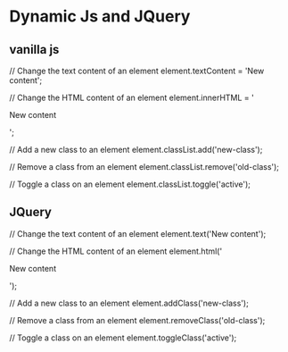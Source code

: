 # Dynamic Js and JQuery

## vanilla js
// Change the text content of an element
element.textContent = 'New content';

// Change the HTML content of an element
element.innerHTML = '<p>New content</p>';

// Add a new class to an element
element.classList.add('new-class');

// Remove a class from an element
element.classList.remove('old-class');

// Toggle a class on an element
element.classList.toggle('active');

## JQuery
// Change the text content of an element
element.text('New content');

// Change the HTML content of an element
element.html('<p>New content</p>');

// Add a new class to an element
element.addClass('new-class');

// Remove a class from an element
element.removeClass('old-class');

// Toggle a class on an element
element.toggleClass('active');
